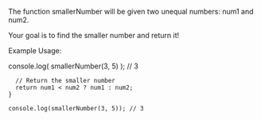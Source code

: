 The function smallerNumber will be given two unequal numbers: num1 and num2.

Your goal is to find the smaller number and return it!

Example Usage:

console.log( smallerNumber(3, 5) ); // 3

```function smallerNumber(num1, num2) {
  // Return the smaller number
  return num1 < num2 ? num1 : num2;
}

console.log(smallerNumber(3, 5)); // 3
```